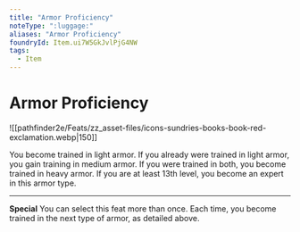 ```yaml
---
title: "Armor Proficiency"
noteType: ":luggage:"
aliases: "Armor Proficiency"
foundryId: Item.ui7W5GkJvlPjG4NW
tags:
  - Item
---
```


# Armor Proficiency
![[pathfinder2e/Feats/zz_asset-files/icons-sundries-books-book-red-exclamation.webp|150]]

You become trained in light armor. If you already were trained in light armor, you gain training in medium armor. If you were trained in both, you become trained in heavy armor. If you are at least 13th level, you become an expert in this armor type.

* * *

**Special** You can select this feat more than once. Each time, you become trained in the next type of armor, as detailed above.

